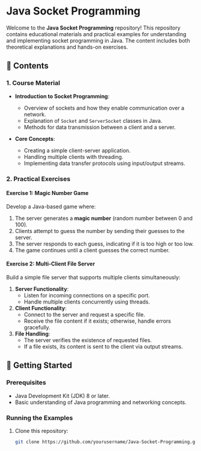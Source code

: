# Java Socket Programming

Welcome to the **Java Socket Programming** repository! This repository contains educational materials and practical examples for understanding and implementing socket programming in Java. The content includes both theoretical explanations and hands-on exercises.

## 📄 Contents

### 1. Course Material
- **Introduction to Socket Programming**:
  - Overview of sockets and how they enable communication over a network.
  - Explanation of `Socket` and `ServerSocket` classes in Java.
  - Methods for data transmission between a client and a server.

- **Core Concepts**:
  - Creating a simple client-server application.
  - Handling multiple clients with threading.
  - Implementing data transfer protocols using input/output streams.

### 2. Practical Exercises
#### **Exercise 1**: Magic Number Game
Develop a Java-based game where:
1. The server generates a **magic number** (random number between 0 and 100).
2. Clients attempt to guess the number by sending their guesses to the server.
3. The server responds to each guess, indicating if it is too high or too low.
4. The game continues until a client guesses the correct number.

#### **Exercise 2**: Multi-Client File Server
Build a simple file server that supports multiple clients simultaneously:
1. **Server Functionality**:
   - Listen for incoming connections on a specific port.
   - Handle multiple clients concurrently using threads.
2. **Client Functionality**:
   - Connect to the server and request a specific file.
   - Receive the file content if it exists; otherwise, handle errors gracefully.
3. **File Handling**:
   - The server verifies the existence of requested files.
   - If a file exists, its content is sent to the client via output streams.

## 🚀 Getting Started

### Prerequisites
- Java Development Kit (JDK) 8 or later.
- Basic understanding of Java programming and networking concepts.

### Running the Examples
1. Clone this repository:
   ```bash
   git clone https://github.com/yourusername/Java-Socket-Programming.git
